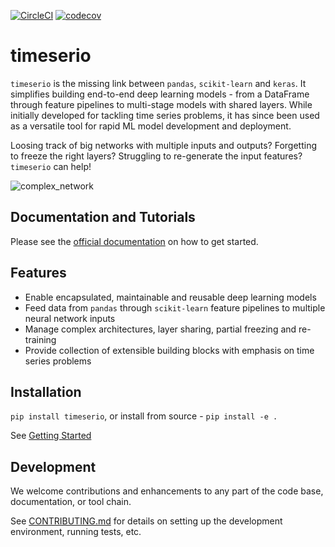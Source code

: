 [![CircleCI](https://circleci.com/gh/octoenergy/timeserio/tree/master.svg?style=svg)](https://circleci.com/gh/octoenergy/timeserio/tree/master) 
[![codecov](https://codecov.io/gh/octoenergy/timeserio/branch/master/graph/badge.svg)](https://codecov.io/gh/octoenergy/timeserio)

# timeserio

`timeserio` is the missing link between `pandas`, `scikit-learn` and `keras`. It simplifies building end-to-end deep learning models - from a DataFrame through feature pipelines to multi-stage models with shared layers. While initially developed for tackling time series problems, it has since been used as a versatile tool for rapid ML model development and deployment.

Loosing track of big networks with multiple inputs and outputs? Forgetting to freeze the right layers?
Struggling to re-generate the input features? `timeserio` can help!

![complex_network](https://raw.githubusercontent.com/octoenergy/timeserio/master/docs/source/_static/multinetwork_complex.svg?sanitize=true)

## Documentation and Tutorials

Please see the [official documentation](http://tech.octopus.energy/timeserio/) on how to get started.

## Features

* Enable encapsulated, maintainable and reusable deep learning models
* Feed data from `pandas` through `scikit-learn` feature pipelines to multiple neural network inputs
* Manage complex architectures, layer sharing, partial freezing and re-training
* Provide collection of extensible building blocks with emphasis on time series problems

## Installation

`pip install timeserio`, or install from source - `pip install -e .`

See [Getting Started](http://tech.octopus.energy/timeserio/overview/getting_started.html#installation)

## Development

We welcome contributions and enhancements to any part of the code base, documentation, or tool chain.

See [CONTRIBUTING.md](https://github.com/octoenergy/timeserio/blob/master/CONTRIBUTING.md) for details on setting up the development environment, running tests,
etc.
